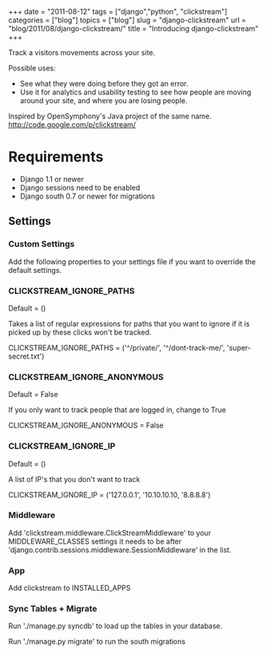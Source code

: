 +++
date = "2011-08-12"
tags = ["django","python", "clickstream"]
categories = ["blog"]
topics = ["blog"]
slug = "django-clickstream"
url = "blog/2011/08/django-clickstream/"
title = "Introducing django-clickstream"
+++

Track a visitors movements across your site.

Possible uses:

-   See what they were doing before they got an error.
-   Use it for analytics and usability testing to see how people are
    moving around your site, and where you are losing people.

Inspired by OpenSymphony's Java project of the same name.
<http://code.google.com/p/clickstream/>

Requirements
============

-   Django 1.1 or newer
-   Django sessions need to be enabled
-   Django south 0.7 or newer for migrations

Settings
--------

### Custom Settings

Add the following properties to your settings file if you want to
override the default settings.

### CLICKSTREAM\_IGNORE\_PATHS

Default = ()

Takes a list of regular expressions for paths that you want to ignore if
it is picked up by these clicks won't be tracked.

CLICKSTREAM\_IGNORE\_PATHS = ('\^/private/', '\^/dont-track-me/',
'super-secret.txt')

### CLICKSTREAM\_IGNORE\_ANONYMOUS

Default = False

If you only want to track people that are logged in, change to True

CLICKSTREAM\_IGNORE\_ANONYMOUS = False

### CLICKSTREAM\_IGNORE\_IP

Default = ()

A list of IP's that you don't want to track

CLICKSTREAM\_IGNORE\_IP = ('127.0.0.1', '10.10.10.10, '8.8.8.8')

### Middleware

Add 'clickstream.middleware.ClickStreamMiddleware' to your
MIDDLEWARE\_CLASSES settings it needs to be after
'django.contrib.sessions.middleware.SessionMiddleware' in the list.

### App

Add clickstream to INSTALLED\_APPS

### Sync Tables + Migrate

Run './manage.py syncdb' to load up the tables in your database.

Run './manage.py migrate' to run the south migrations
